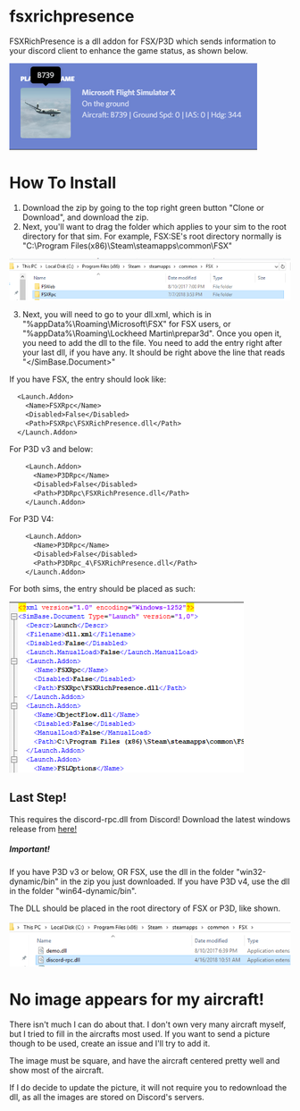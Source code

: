 # fsxrichpresence

FSXRichPresence is a dll addon for FSX/P3D which sends information to your discord client to enhance the game status, as shown below.

![Alt text](documentation/example.png?raw=true "Title")

# How To Install
1) Download the zip by going to the top right green button "Clone or Download", and download the zip.
2) Next, you'll want to drag the folder which applies to your sim to the root directory for that sim.
  For example, FSX:SE's root directory normally is "C:\Program Files(x86)\Steam\steamapps\common\FSX"

![Alt text](documentation/directoryPlacement.png?raw=true "dir")

3) Next, you will need to go to your dll.xml, which is in "%appData%\Roaming\Microsoft\FSX" for FSX users, or "%appData%\Roaming\Lockheed Martin\prepar3d\". Once you open it, you need to add the dll to the file. You need to add the entry right after your last dll, if you have any. It should be right above the line that reads "</SimBase.Document>"

If you have FSX, the entry should look like:
```
  <Launch.Addon>
    <Name>FSXRpc</Name>
    <Disabled>False</Disabled>
    <Path>FSXRpc\FSXRichPresence.dll</Path>
  </Launch.Addon>
```
For P3D v3 and below:
```
    <Launch.Addon>
      <Name>P3DRpc</Name>
      <Disabled>False</Disabled>
      <Path>P3DRpc\FSXRichPresence.dll</Path>
    </Launch.Addon>
``` 
For P3D V4:
```
    <Launch.Addon>
      <Name>P3DRpc</Name>
      <Disabled>False</Disabled>
      <Path>P3DRpc_4\FSXRichPresence.dll</Path>
    </Launch.Addon>
``` 
For both sims, the entry should be placed as such:

![Alt text](documentation/dll.png?raw=true "dll")

## Last Step!
This requires the discord-rpc.dll from Discord!
Download the latest windows release from [here!](https://github.com/discordapp/discord-rpc/releases)

##### Important!
If you have P3D v3 or below, OR FSX, use the dll in the folder "win32-dynamic/bin" in the zip you just downloaded.
If you have P3D v4, use the dll in the folder "win64-dynamic/bin".

The DLL should be placed in the root directory of FSX or P3D, like shown.

![Alt text](documentation/discord.png?raw=true "discord")

# No image appears for my aircraft!
There isn't much I can do about that. I don't own very many aircraft myself, but I tried to fill in the aircrafts most used. If you want to send a picture though to be used, create an issue and I'll try to add it.

The image must be square, and have the aircraft centered pretty well and show most of the aircraft.

If I do decide to update the picture, it will not require you to redownload the dll, as all the images are stored on Discord's servers.
